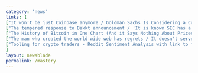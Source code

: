 ```yaml
---
category: 'news'
links: [
["It won't be just Coinbase anymore / Goldman Sachs Is Considering a Custody Offering for Crypto Funds", "https://www.bloomberg.com/news/articles/2018-08-06/goldman-is-said-to-consider-custody-offering-for-crypto-funds"],
["The tempered response to Bakkt announcement / 'It is known SEC has a history of not jumping into approvals, it will take time'", "https://www.forbes.com/sites/panosmourdoukoutas/2018/08/07/wall-street-to-give-bitcoin-another-boost/#5dc725c530b5"],
["The History of Bitcoin in One Chart (And it Says Nothing About Prices!)", "https://buff.ly/2JwPH6c"],
["The man who created the world wide web has regrets / It doesn't serve people like it was meant to", "https://www.vanityfair.com/news/2018/07/the-man-who-created-the-world-wide-web-has-some-regrets"],
["Tooling for crypto traders - Reddit Sentiment Analysis with link to full code so that you can literally $DYOR. By @rados_io", "https://buff.ly/2k61wRT"]
]
layout: newsblade
permalink: /mastery
---
```

